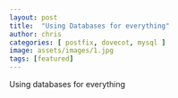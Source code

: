 ```yaml
---
layout: post
title:  "Using Databases for everything"
author: chris
categories: [ postfix, dovecot, mysql ]
image: assets/images/1.jpg
tags: [featured]
---
```


Using databases for everything
